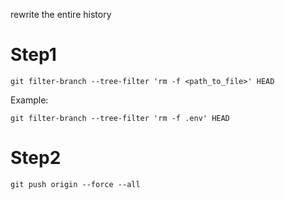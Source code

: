 rewrite the entire history
# Step1
```
git filter-branch --tree-filter 'rm -f <path_to_file>' HEAD
```

Example:
```
git filter-branch --tree-filter 'rm -f .env' HEAD
```
# Step2
```
git push origin --force --all
```
